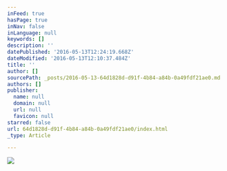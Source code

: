 ```yaml
---
inFeed: true
hasPage: true
inNav: false
inLanguage: null
keywords: []
description: ''
datePublished: '2016-05-13T12:24:19.668Z'
dateModified: '2016-05-13T12:10:37.484Z'
title: ''
author: []
sourcePath: _posts/2016-05-13-64d1828d-d91f-4b84-a84b-0a49fdf21ae0.md
authors: []
publisher:
  name: null
  domain: null
  url: null
  favicon: null
starred: false
url: 64d1828d-d91f-4b84-a84b-0a49fdf21ae0/index.html
_type: Article

---
```

![](https://the-grid-user-content.s3-us-west-2.amazonaws.com/bca6fbf0-0654-417b-82cc-e13d99ff260a.jpg)